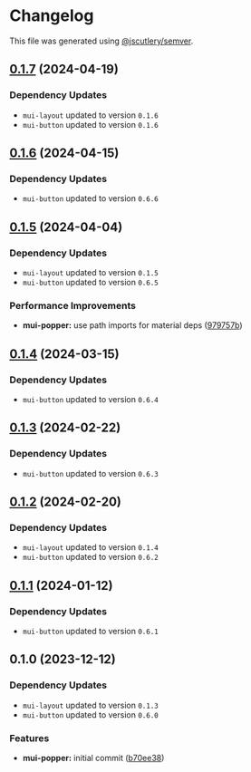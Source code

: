 # Changelog

This file was generated using [@jscutlery/semver](https://github.com/jscutlery/semver).

## [0.1.7](https://github.com/Availity/element/compare/@availity/mui-popper@0.1.6...@availity/mui-popper@0.1.7) (2024-04-19)

### Dependency Updates

* `mui-layout` updated to version `0.1.6`
* `mui-button` updated to version `0.1.6`
## [0.1.6](https://github.com/Availity/element/compare/@availity/mui-popper@0.1.5...@availity/mui-popper@0.1.6) (2024-04-15)

### Dependency Updates

* `mui-button` updated to version `0.6.6`
## [0.1.5](https://github.com/Availity/element/compare/@availity/mui-popper@0.1.4...@availity/mui-popper@0.1.5) (2024-04-04)

### Dependency Updates

* `mui-layout` updated to version `0.1.5`
* `mui-button` updated to version `0.6.5`

### Performance Improvements

* **mui-popper:** use path imports for material deps ([979757b](https://github.com/Availity/element/commit/979757b0d0fa3a8d18f20964336fadf1bf82f652))

## [0.1.4](https://github.com/Availity/element/compare/@availity/mui-popper@0.1.3...@availity/mui-popper@0.1.4) (2024-03-15)

### Dependency Updates

* `mui-button` updated to version `0.6.4`
## [0.1.3](https://github.com/Availity/element/compare/@availity/mui-popper@0.1.2...@availity/mui-popper@0.1.3) (2024-02-22)

### Dependency Updates

* `mui-button` updated to version `0.6.3`
## [0.1.2](https://github.com/Availity/element/compare/@availity/mui-popper@0.1.1...@availity/mui-popper@0.1.2) (2024-02-20)

### Dependency Updates

* `mui-layout` updated to version `0.1.4`
* `mui-button` updated to version `0.6.2`
## [0.1.1](https://github.com/Availity/element/compare/@availity/mui-popper@0.1.0...@availity/mui-popper@0.1.1) (2024-01-12)

### Dependency Updates

* `mui-button` updated to version `0.6.1`
## 0.1.0 (2023-12-12)

### Dependency Updates

* `mui-layout` updated to version `0.1.3`
* `mui-button` updated to version `0.6.0`

### Features

* **mui-popper:** initial commit ([b70ee38](https://github.com/Availity/element/commit/b70ee382304605f43480c48dee5855aada32f267))
